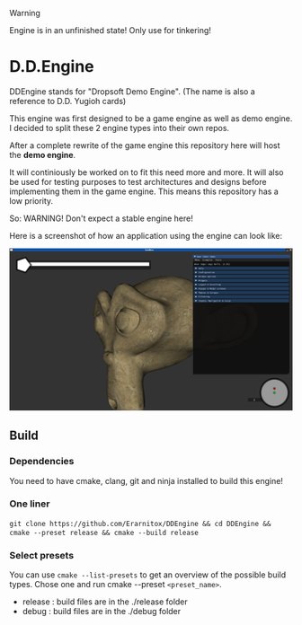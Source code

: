 > [!WARNING]
> Engine is in an unfinished state! Only use for tinkering!

# D.D.Engine
DDEngine stands for "Dropsoft Demo Engine".
(The name is also a reference to D.D. Yugioh cards)

This engine was first designed to be a game engine as well as demo engine.
I decided to split these 2 engine types into their own repos.

After a complete rewrite of the game engine this repository here
will host the **demo engine**.

It will continiously be worked on to fit this need more and more.
It will also be used for testing purposes to test architectures and designs before
implementing them in the game engine.
This means this repository has a low priority.

So: WARNING! Don't expect a stable engine here!

Here is a screenshot of how an application using the engine can look like:

![screenshot](./res/misc/screenshot.png)

## Build
### Dependencies
You need to have cmake, clang, git and ninja installed to build this engine!

### One liner
```
git clone https://github.com/Erarnitox/DDEngine && cd DDEngine && cmake --preset release && cmake --build release
```

### Select presets
You can use `cmake --list-presets` to get an overview of the possible build types.
Chose one and run cmake --preset `<preset_name>`.

- release : build files are in the ./release folder
- debug : build files are in the ./debug folder

